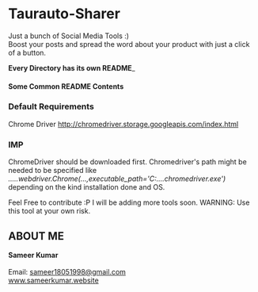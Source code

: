 # Taurauto-Sharer

Just a bunch of Social Media Tools :)  <br />
Boost your posts and spread the word about your product with just a click of a button.
 
__Every Directory has its own README___
#### Some Common README Contents
### Default Requirements
  Chrome Driver    http://chromedriver.storage.googleapis.com/index.html
### IMP 
  ChromeDriver should be downloaded first.
  Chromedriver's path might be needed to be specified like  _.....webdriver.Chrome(...,executable_path='C:....chromedriver.exe')_ depending on the kind installation done and OS.


Feel Free to contribute :P
I will be adding more tools soon.
WARNING: Use this tool at your own risk.

## ABOUT ME
  __Sameer Kumar__ <br/><br/>
  Email: sameer18051998@gmail.com<br/>
  www.sameerkumar.website<br/>
